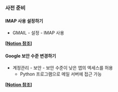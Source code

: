 ### 사전 준비

#### IMAP 사용 설정하기
* GMAIL - 설정 - IMAP 사용

**[[Notion 참조](https://www.notion.so/Google-IMAP-ca417541e62b4f958ff695b8db8c0feb)]**

#### Google 보안 수준 변경하기
* 계정관리 - 보안 - 보안 수준이 낮은 앱의 엑세스를 허용
    - Python 프로그램으로 메일 서버에 접근 가능

**[[Notion 참조](https://www.notion.so/Google-93ee4cffb5b7481584be4de44ce5bf5e)]**
